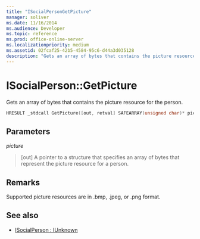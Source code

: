 ```yaml
---
title: "ISocialPersonGetPicture"
manager: soliver
ms.date: 11/16/2014
ms.audience: Developer
ms.topic: reference
ms.prod: office-online-server
ms.localizationpriority: medium
ms.assetid: 02fcaf25-42b5-4584-95c6-d44a3d035128
description: "Gets an array of bytes that contains the picture resource for the person."
---
```


# ISocialPerson::GetPicture

Gets an array of bytes that contains the picture resource for the person. 
  
```cpp
HRESULT _stdcall GetPicture([out, retval] SAFEARRAY(unsigned char)* picture);
```

## Parameters

_picture_
  
> [out] A pointer to a structure that specifies an array of bytes that represent the picture resource for a person.
    
## Remarks

Supported picture resources are in .bmp, .jpeg, or .png format.
  
## See also

- [ISocialPerson : IUnknown](isocialpersoniunknown.md)

